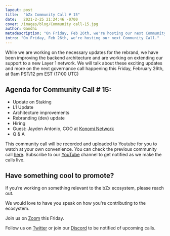```yaml
---
layout: post
title:  "bZx Community Call # 15"
date:   2021-2-25 21:24:46 -0700
cover: /images/blog/Community call-15.jpg
author: Gandhi
metadescription: "On Friday, Feb 26th, we're hosting our next Community Call."
intro: "On Friday, Feb 26th, we're hosting our next Community Call."
---
```


While we are working on the necessary updates for the rebrand, we have been improving the backend architecture and are working on extending our support to a new Layer 1 network. We will talk about these exciting updates and more on the next governance call happening this Friday, February 26th, at 9am PST/12 pm EST (17:00 UTC)


## Agenda for Community Call # 15:

- Update on Staking
- L1 Update
- Architecture improvements
- Rebranding (dev) update
- Hiring
- Guest: Jayden Antonio, COO at [Konomi Network](konomi.network)
- Q & A



This community call will be recorded and uploaded to Youtube for you to watch at your own convenience. You can check the previous community call [here](https://youtu.be/q8ODP-SkIbk). Subscribe to our [YouTube](https://www.youtube.com/channel/UCc9PZUDy2IMs5j0DcOq3egQ) channel to get notified as we make the calls live.



## Have something cool to promote?

If you’re working on something relevant to the bZx ecosystem, please reach out.

We would love to have you speak on how you're contributing to the ecosystem.

Join us on [Zoom](https://zoom.us/j/97332777369) this Friday.

Follow us on [Twitter](https://twitter.com/bzxHQ) or join our [Discord](https://bzx.network/discord) to be notified of upcoming calls.
